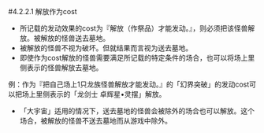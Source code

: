 #4.2.2.1        解放作为cost
* 所记载的发动效果的cost为『解放（作祭品）才能发动。』，则必须把该怪兽解放。被解放的怪兽送去墓地。
* 被解放的怪兽不视为破坏。但就结果而言视为送去墓地。
* 即使作为cost解放的怪兽需要满足所记载的特定条件的场合，也可以将场上里侧表示的怪兽解放去墓地。

例：作为『把自己场上1只龙族怪兽解放才能发动。』的「幻界突破」的发动cost可以把场上里侧表示的「龙剑士 卓辉星•灵摆」解放。
* 「大宇宙」适用的情况下，送去墓地的怪兽会被除外的场合也可以解放。这个场合，被解放的怪兽不送去墓地而从游戏中除外。
